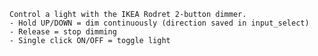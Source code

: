     Control a light with the IKEA Rodret 2-button dimmer.
    - Hold UP/DOWN = dim continuously (direction saved in input_select)
    - Release = stop dimming
    - Single click ON/OFF = toggle light
